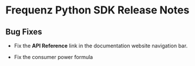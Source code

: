 # Frequenz Python SDK Release Notes

## Bug Fixes

- Fix the **API Reference** link in the documentation website navigation bar.

- Fix the consumer power formula

